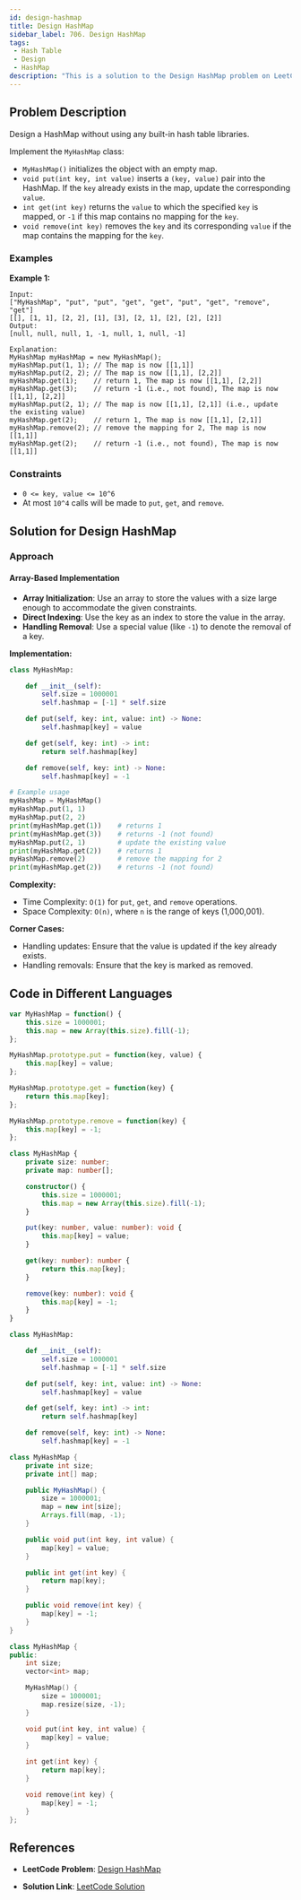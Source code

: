 ```yaml
---
id: design-hashmap
title: Design HashMap
sidebar_label: 706. Design HashMap
tags:
 - Hash Table
 - Design
 - HashMap
description: "This is a solution to the Design HashMap problem on LeetCode."
---
```


## Problem Description
Design a HashMap without using any built-in hash table libraries.

Implement the `MyHashMap` class:

- `MyHashMap()` initializes the object with an empty map.
- `void put(int key, int value)` inserts a `(key, value)` pair into the HashMap. If the `key` already exists in the map, update the corresponding `value`.
- `int get(int key)` returns the `value` to which the specified `key` is mapped, or `-1` if this map contains no mapping for the `key`.
- `void remove(int key)` removes the `key` and its corresponding `value` if the map contains the mapping for the `key`.

### Examples

**Example 1:** 

```
Input: 
["MyHashMap", "put", "put", "get", "get", "put", "get", "remove", "get"]
[[], [1, 1], [2, 2], [1], [3], [2, 1], [2], [2], [2]]
Output: 
[null, null, null, 1, -1, null, 1, null, -1]

Explanation:
MyHashMap myHashMap = new MyHashMap();
myHashMap.put(1, 1); // The map is now [[1,1]]
myHashMap.put(2, 2); // The map is now [[1,1], [2,2]]
myHashMap.get(1);    // return 1, The map is now [[1,1], [2,2]]
myHashMap.get(3);    // return -1 (i.e., not found), The map is now [[1,1], [2,2]]
myHashMap.put(2, 1); // The map is now [[1,1], [2,1]] (i.e., update the existing value)
myHashMap.get(2);    // return 1, The map is now [[1,1], [2,1]]
myHashMap.remove(2); // remove the mapping for 2, The map is now [[1,1]]
myHashMap.get(2);    // return -1 (i.e., not found), The map is now [[1,1]]
```

### Constraints

- `0 <= key, value <= 10^6`
- At most `10^4` calls will be made to `put`, `get`, and `remove`.

## Solution for Design HashMap

### Approach

#### Array-Based Implementation
- **Array Initialization**: Use an array to store the values with a size large enough to accommodate the given constraints.
- **Direct Indexing**: Use the key as an index to store the value in the array.
- **Handling Removal**: Use a special value (like `-1`) to denote the removal of a key.

**Implementation:**

```python
class MyHashMap:

    def __init__(self):
        self.size = 1000001
        self.hashmap = [-1] * self.size

    def put(self, key: int, value: int) -> None:
        self.hashmap[key] = value

    def get(self, key: int) -> int:
        return self.hashmap[key]

    def remove(self, key: int) -> None:
        self.hashmap[key] = -1

# Example usage
myHashMap = MyHashMap()
myHashMap.put(1, 1)
myHashMap.put(2, 2)
print(myHashMap.get(1))    # returns 1
print(myHashMap.get(3))    # returns -1 (not found)
myHashMap.put(2, 1)        # update the existing value
print(myHashMap.get(2))    # returns 1
myHashMap.remove(2)        # remove the mapping for 2
print(myHashMap.get(2))    # returns -1 (not found)
```

**Complexity:**
- Time Complexity: `O(1)` for `put`, `get`, and `remove` operations.
- Space Complexity: `O(n)`, where `n` is the range of keys (1,000,001).

**Corner Cases:**
- Handling updates: Ensure that the value is updated if the key already exists.
- Handling removals: Ensure that the key is marked as removed.

## Code in Different Languages

<Tabs>

<TabItem value="JavaScript" label="JavaScript">
<SolutionAuthor name="@vansh-codes" />

```javascript
var MyHashMap = function() {
    this.size = 1000001;
    this.map = new Array(this.size).fill(-1);
};

MyHashMap.prototype.put = function(key, value) {
    this.map[key] = value;
};

MyHashMap.prototype.get = function(key) {
    return this.map[key];
};

MyHashMap.prototype.remove = function(key) {
    this.map[key] = -1;
};
```

</TabItem>

<TabItem value="TypeScript" label="TypeScript">
<SolutionAuthor name="@vansh-codes" /> 

```typescript
class MyHashMap {
    private size: number;
    private map: number[];

    constructor() {
        this.size = 1000001;
        this.map = new Array(this.size).fill(-1);
    }

    put(key: number, value: number): void {
        this.map[key] = value;
    }

    get(key: number): number {
        return this.map[key];
    }

    remove(key: number): void {
        this.map[key] = -1;
    }
}
```

</TabItem>

<TabItem value="Python" label="Python">
<SolutionAuthor name="@vansh-codes" />

```python
class MyHashMap:

    def __init__(self):
        self.size = 1000001
        self.hashmap = [-1] * self.size

    def put(self, key: int, value: int) -> None:
        self.hashmap[key] = value

    def get(self, key: int) -> int:
        return self.hashmap[key]

    def remove(self, key: int) -> None:
        self.hashmap[key] = -1
```

</TabItem>

<TabItem value="Java" label="Java">
<SolutionAuthor name="@vansh-codes" />

```java
class MyHashMap {
    private int size;
    private int[] map;

    public MyHashMap() {
        size = 1000001;
        map = new int[size];
        Arrays.fill(map, -1);
    }

    public void put(int key, int value) {
        map[key] = value;
    }

    public int get(int key) {
        return map[key];
    }

    public void remove(int key) {
        map[key] = -1;
    }
}
```

</TabItem>

<TabItem value="C++" label="C++">
<SolutionAuthor name="@vansh-codes" />

```cpp
class MyHashMap {
public:
    int size;
    vector<int> map;

    MyHashMap() {
        size = 1000001;
        map.resize(size, -1);
    }

    void put(int key, int value) {
        map[key] = value;
    }

    int get(int key) {
        return map[key];
    }

    void remove(int key) {
        map[key] = -1;
    }
};
```

</TabItem>
</Tabs>

## References

- **LeetCode Problem**: [Design HashMap](https://leetcode.com/problems/design-hashmap/description)

- **Solution Link**: [LeetCode Solution](https://leetcode.com/problems/design-hashmap/solutions)
